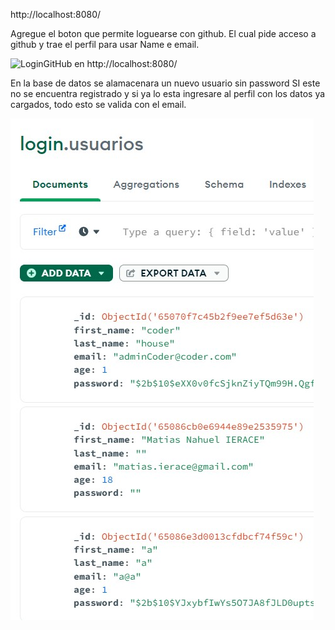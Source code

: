 http://localhost:8080/

Agregue el boton que permite loguearse con github.
El cual pide acceso a github y trae el perfil para usar Name e email.

![LoginGitHub en http://localhost:8080/](src/public/prints/log%20por%20github.jpg.jpg)

En la base de datos se alamacenara un nuevo usuario sin password SI este no se encuentra registrado y si ya lo esta ingresare al perfil con los datos ya cargados, todo esto se valida con el email.

![BD](src/public/prints/usuarios%20de%20bd.jpg)